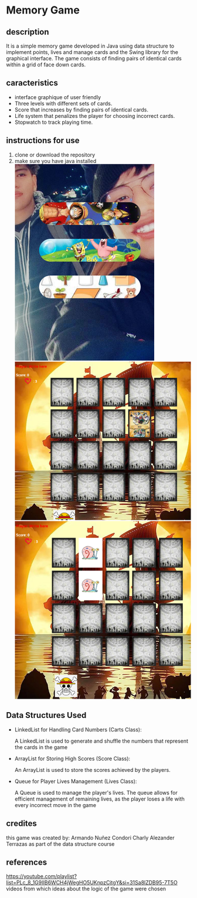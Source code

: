 # Memory Game
## description
It is a simple memory game developed in Java using data structure to implement points, lives and manage cards and the Swing library for the graphical interface. The game consists of finding pairs of identical cards within a grid of face down cards.
## caracteristics
- interface graphique of user friendly 
- Three levels with different sets of cards.
- Score that increases by finding pairs of identical cards.
- Life system that penalizes the player for choosing incorrect cards.
- Stopwatch to track playing time.
## instructions for use
1. clone or download the repository
2. make sure you have java installed
![img.png](img.png)
![img_1.png](img_1.png)  ![img_2.png](img_2.png)

## Data Structures Used
- LinkedList for Handling Card Numbers (Carts Class):

    A LinkedList is used to generate and shuffle the numbers that represent the cards in the game

- ArrayList for Storing High Scores (Score Class):

  An ArrayList is used to store the scores achieved by the players.
- Queue for Player Lives Management (Lives Class):

  A Queue is used to manage the player's lives. The queue allows for efficient management of remaining lives, as the player loses a life with every incorrect move in the game

## credites
this game was created by:
Armando Nuñez Condori 
Charly Alezander Terrazas
as part of the data structure course

## references
https://youtube.com/playlist?list=PLc_8_1G9IIB6WCH4jWegHO5UKnpzCitgY&si=31Sa8lZDB95-7T5O
videos from which ideas about the logic of the game were chosen